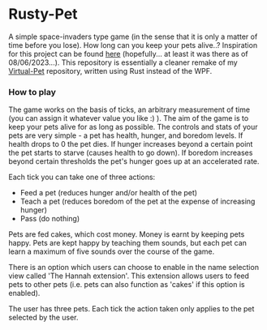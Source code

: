 # Rusty-Pet
A simple space-invaders type game (in the sense that it is only a matter of time before you lose). How long can you keep your pets alive..? Inspiration for this project can be found [here](https://onslowcollege.github.io/2022/13dtc/programming/virtual-pet) (hopefully... at least it was there as of 08/06/2023...). This repository is essentially a cleaner remake of my [Virtual-Pet](https://github.com/gorodnry/Virtual-Pet "https://github.com/gorodnry/Virtual-Pet") repository, written using Rust instead of the WPF.

### How to play
The game works on the basis of ticks, an arbitrary measurement of time (you can assign it whatever value you like :) ). The aim of the game is to keep your pets alive for as long as possible. The controls and stats of your pets are very simple - a pet has health, hunger, and boredom levels. If health drops to 0 the pet dies. If hunger increases beyond a certain point the pet starts to starve (causes health to go down). If boredom increases beyond certain thresholds the pet's hunger goes up at an accelerated rate.

Each tick you can take one of three actions:
<ul>
	<li>Feed a pet (reduces hunger and/or health of the pet)</li>
	<li>Teach a pet (reduces boredom of the pet at the expense of increasing hunger)</li>
	<li>Pass (do nothing)</li>
</ul>

Pets are fed cakes, which cost money. Money is earnt by keeping pets happy. Pets are kept happy by teaching them sounds, but each pet can learn a maximum of five sounds over the course of the game.

There is an option which users can choose to enable in the name selection view called 'The Hannah extension'. This extension allows users to feed pets to other pets (i.e. pets can also function as 'cakes' if this option is enabled).

The user has three pets. Each tick the action taken only applies to the pet selected by the user.

